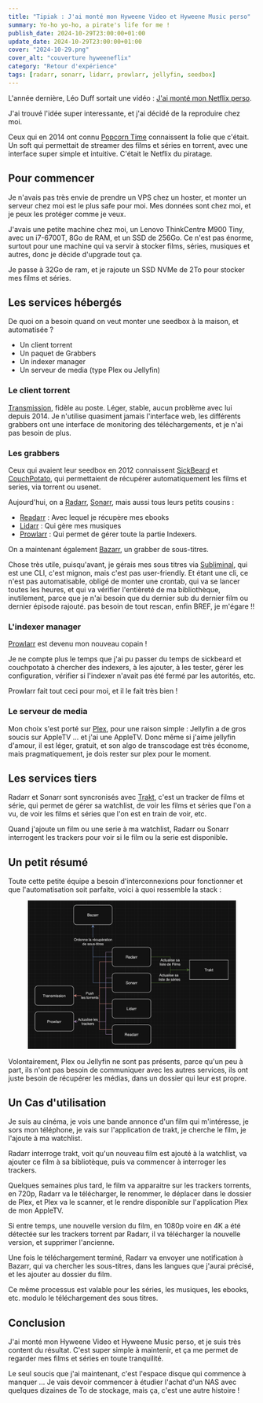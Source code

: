 ```yaml
---
title: "Tipiak : J'ai monté mon Hyweene Video et Hyweene Music perso"
summary: Yo-ho yo-ho, a pirate's life for me !
publish_date: 2024-10-29T23:00:00+01:00
update_date: 2024-10-29T23:00:00+01:00
cover: "2024-10-29.png"
cover_alt: "couverture hyweeneflix"
category: "Retour d'expérience"
tags: [radarr, sonarr, lidarr, prowlarr, jellyfin, seedbox]
---
```


L'année dernière, Léo Duff sortait une vidéo : [J'ai monté mon Netflix perso](https://www.youtube.com/watch?v=J8KcJL9gylA).

J'ai trouvé l'idée super interessante, et j'ai décidé de la reproduire chez moi.

Ceux qui en 2014 ont connu [Popcorn Time](https://fr.wikipedia.org/wiki/Popcorn_Time) connaissent la folie que c'était. Un soft qui permettait de streamer des films et séries en torrent, avec une interface super simple et intuitive. C'était le Netflix du piratage.

## Pour commencer

Je n'avais pas très envie de prendre un VPS chez un hoster, et monter un serveur chez moi est le plus safe pour moi. Mes données sont chez moi, et je peux les protéger comme je veux.

J'avais une petite machine chez moi, un Lenovo ThinkCentre M900 Tiny, avec un i7-6700T, 8Go de RAM, et un SSD de 256Go. Ce n'est pas énorme, surtout pour une machine qui va servir à stocker films, séries, musiques et autres, donc je décide d'upgrade tout ça.

Je passe à 32Go de ram, et je rajoute un SSD NVMe de 2To pour stocker mes films et séries.

## Les services hébergés

De quoi on a besoin quand on veut monter une seedbox à la maison, et automatisée ?

- Un client torrent
- Un paquet de Grabbers
- Un indexer manager
- Un serveur de media (type Plex ou Jellyfin)

### Le client torrent

[Transmission](https://transmissionbt.com/), fidèle au poste. Léger, stable, aucun problème avec lui depuis 2014. Je n'utilise quasiment jamais l'interface web, les différents grabbers ont une interface de monitoring des téléchargements, et je n'ai pas besoin de plus.

### Les grabbers

Ceux qui avaient leur seedbox en 2012 connaissent [SickBeard](https://github.com/midgetspy/Sick-Beard) et [CouchPotato](https://github.com/CouchPotato/CouchPotatoServer/), qui permettaient de récupérer automatiquement les films et series, via torrent ou usenet.

Aujourd'hui, on a [Radarr](https://github.com/Radarr/Radarr), [Sonarr](https://github.com/Sonarr/Sonarr), mais aussi tous leurs petits cousins :

- [Readarr](https://github.com/Readarr/Readarr) : Avec lequel je récupère mes ebooks
- [Lidarr](https://github.com/Lidarr/Lidarr) : Qui gère mes musiques
- [Prowlarr](https://github.com/Prowlarr/Prowlarr) : Qui permet de gérer toute la partie Indexers.

On a maintenant également [Bazarr](https://github.com/morpheus65535/bazarr), un grabber de sous-titres.

Chose très utile, puisqu'avant, je gérais mes sous titres via [Subliminal](https://github.com/Diaoul/subliminal), qui est une CLI, c'est mignon, mais c'est pas user-friendly. Et étant une cli, ce n'est pas automatisable, obligé de monter une crontab, qui va se lancer toutes les heures, et qui va vérifier l'entièreté de ma bibliothèque, inutilement, parce que je n'ai besoin que du dernier sub du dernier film ou dernier épisode rajouté. pas besoin de tout rescan, enfin BREF, je m'égare !!

### L'indexer manager

[Prowlarr](https://github.com/Prowlarr/Prowlarr) est devenu mon nouveau copain !

Je ne compte plus le temps que j'ai pu passer du temps de sickbeard et couchpotato à chercher des indexers, à les ajouter, à les tester, gérer les configuration, vérifier si l'indexer n'avait pas été fermé par les autorités, etc.

Prowlarr fait tout ceci pour moi, et il le fait très bien !

### Le serveur de media

Mon choix s'est porté sur [Plex](https://www.plex.tv/), pour une raison simple : Jellyfin a de gros soucis sur AppleTV ... et j'ai une AppleTV. Donc même si j'aime jellyfin d'amour, il est léger, gratuit, et son algo de transcodage est très économe, mais pragmatiquement, je dois rester sur plex pour le moment.

## Les services tiers

Radarr et Sonarr sont syncronisés avec [Trakt](https://trakt.tv/), c'est un tracker de films et série, qui permet de gérer sa watchlist, de voir les films et séries que l'on a vu, de voir les films et séries que l'on est en train de voir, etc.

Quand j'ajoute un film ou une serie à ma watchlist, Radarr ou Sonarr interrogent les trackers pour voir si le film ou la serie est disponible.

## Un petit résumé

Toute cette petite équipe a besoin d'interconnexions pour fonctionner et que l'automatisation soit parfaite, voici à quoi ressemble la stack :

<figure>
  <a href="/media/images/blog/illustration/2024-10-29/stack.png" target="_blank">
    <img src="/media/images/blog/illustration/2024-10-29/stack.png" alt="stack" />
  </a>
</figure>

Volontairement, Plex ou Jellyfin ne sont pas présents, parce qu'un peu à part, ils n'ont pas besoin de communiquer avec les autres services, ils ont juste besoin de récupérer les médias, dans un dossier qui leur est propre.

## Un Cas d'utilisation

Je suis au cinéma, je vois une bande annonce d'un film qui m'intéresse, je sors mon téléphone, je vais sur l'application de trakt, je cherche le film, je l'ajoute à ma watchlist.

Radarr interroge trakt, voit qu'un nouveau film est ajouté à la watchlist, va ajouter ce film à sa bibliotèque, puis va commencer à interroger les trackers.

Quelques semaines plus tard, le film va apparaitre sur les trackers torrents, en 720p, Radarr va le télécharger, le renommer, le déplacer dans le dossier de Plex, et Plex va le scanner, et le rendre disponible sur l'application Plex de mon AppleTV.

Si entre temps, une nouvelle version du film, en 1080p voire en 4K a été détectée sur les trackers torrent par Radarr, il va télécharger la nouvelle version, et supprimer l'ancienne.

Une fois le téléchargement terminé, Radarr va envoyer une notification à Bazarr, qui va chercher les sous-titres, dans les langues que j'aurai précisé, et les ajouter au dossier du film.

Ce même processus est valable pour les séries, les musiques, les ebooks, etc. modulo le téléchargement des sous titres.

## Conclusion

J'ai monté mon Hyweene Video et Hyweene Music perso, et je suis très content du résultat. C'est super simple à maintenir, et ça me permet de regarder mes films et séries en toute tranquilité.

Le seul soucis que j'ai maintenant, c'est l'espace disque qui commence à manquer ... Je vais devoir commencer à étudier l'achat d'un NAS avec quelques dizaines de To de stockage, mais ça, c'est une autre histoire !

